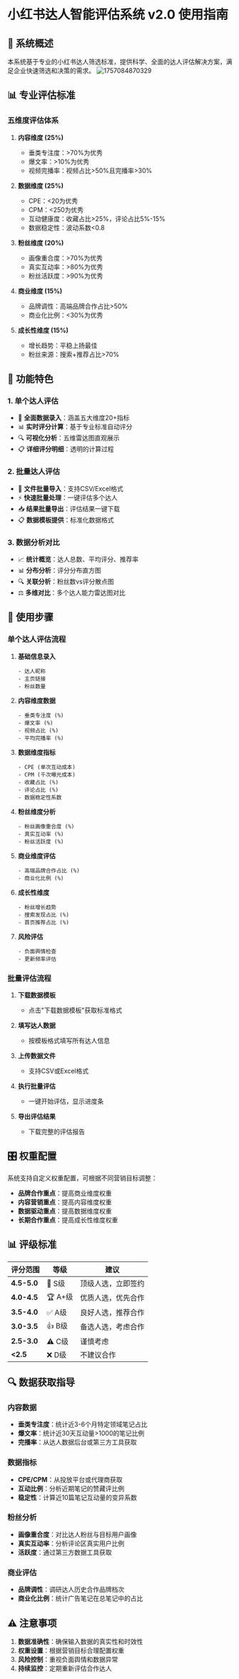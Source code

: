 # 小红书达人智能评估系统 v2.0 使用指南

## 🎯 系统概述

本系统基于专业的小红书达人筛选标准，提供科学、全面的达人评估解决方案，满足企业快速筛选和决策的需求。
![1757084870329](image/使用指南/1757084870329.png)
## 📊 专业评估标准

### 五维度评估体系

1. **内容维度 (25%)**
   - 垂类专注度：>70%为优秀
   - 爆文率：>10%为优秀  
   - 视频完播率：视频占比>50%且完播率>30%

2. **数据维度 (25%)**
   - CPE：<20为优秀
   - CPM：<250为优秀
   - 互动健康度：收藏占比>25%，评论占比5%-15%
   - 数据稳定性：波动系数<0.8

3. **粉丝维度 (20%)**
   - 画像重合度：>70%为优秀
   - 真实互动率：>80%为优秀
   - 粉丝活跃度：>90%为优秀

4. **商业维度 (15%)**
   - 品牌调性：高端品牌合作占比>50%
   - 商业化比例：<30%为优秀

5. **成长性维度 (15%)**
   - 增长趋势：平稳上扬最佳
   - 粉丝来源：搜索+推荐占比>70%

## 🚀 功能特色

### 1. 单个达人评估
- 🎯 **全面数据录入**：涵盖五大维度20+指标
- 📊 **实时评分计算**：基于专业标准自动评分
- 🔍 **可视化分析**：五维雷达图直观展示
- 📋 **详细评分明细**：透明的计算过程

### 2. 批量达人评估
- 📁 **文件批量导入**：支持CSV/Excel格式
- ⚡ **快速批量处理**：一键评估多个达人
- 📥 **结果批量导出**：评估结果一键下载
- 📋 **数据模板提供**：标准化数据格式

### 3. 数据分析对比
- 📈 **统计概览**：达人总数、平均评分、推荐率
- 📊 **分布分析**：评分分布直方图
- 🔍 **关联分析**：粉丝数vs评分散点图
- ⚖️ **多维对比**：多个达人能力雷达图对比

## 📝 使用步骤

### 单个达人评估流程

1. **基础信息录入**
   ```
   - 达人昵称
   - 主页链接
   - 粉丝数量
   ```

2. **内容维度数据**
   ```
   - 垂类专注度 (%)
   - 爆文率 (%)  
   - 视频占比 (%)
   - 平均完播率 (%)
   ```

3. **数据维度指标**
   ```
   - CPE (单次互动成本)
   - CPM (千次曝光成本)
   - 收藏占比 (%)
   - 评论占比 (%)
   - 数据稳定性系数
   ```

4. **粉丝维度分析**
   ```
   - 粉丝画像重合度 (%)
   - 真实互动率 (%)
   - 粉丝活跃度 (%)
   ```

5. **商业维度评估**
   ```
   - 高端品牌合作占比 (%)
   - 商业化比例 (%)
   ```

6. **成长性维度**
   ```
   - 粉丝增长趋势
   - 搜索发现占比 (%)
   - 首页推荐占比 (%)
   ```

7. **风险评估**
   ```
   - 负面舆情检查
   - 更新频率评估
   ```

### 批量评估流程

1. **下载数据模板**
   - 点击"下载数据模板"获取标准格式

2. **填写达人数据**
   - 按模板格式填写所有达人信息

3. **上传数据文件**
   - 支持CSV或Excel格式

4. **执行批量评估**
   - 一键开始评估，显示进度条

5. **导出评估结果**
   - 下载完整的评估报告

## 🎛️ 权重配置

系统支持自定义权重配置，可根据不同营销目标调整：

- **品牌合作重点**：提高商业维度权重
- **内容营销重点**：提高内容维度权重  
- **数据驱动重点**：提高数据维度权重
- **长期合作重点**：提高成长性维度权重

## 📊 评级标准

| 评分范围 | 等级 | 建议 |
|---------|------|------|
| **4.5-5.0** | 💎 S级 | 顶级人选，立即签约 |
| **4.0-4.5** | 🏆 A+级 | 优质人选，优先合作 |
| **3.5-4.0** | ✅ A级 | 良好人选，推荐合作 |
| **3.0-3.5** | 👍 B级 | 备选人选，考虑合作 |
| **2.5-3.0** | ⚠️ C级 | 谨慎考虑 |
| **<2.5** | ❌ D级 | 不建议合作 |

## 🔍 数据获取指导

### 内容数据
- **垂类专注度**：统计近3-6个月特定领域笔记占比
- **爆文率**：统计近30天互动量>1000的笔记比例
- **完播率**：从达人数据后台或第三方工具获取

### 数据指标
- **CPE/CPM**：从投放平台或代理商获取
- **互动比例**：分析近期笔记的赞藏评比例
- **稳定性**：计算近10篇笔记互动量的变异系数

### 粉丝分析
- **画像重合度**：对比达人粉丝与目标用户画像
- **真实互动率**：分析评论区真实用户比例
- **活跃度**：通过第三方数据工具获取

### 商业评估
- **品牌调性**：调研达人历史合作品牌档次
- **商业化比例**：统计广告笔记在总笔记中的占比

## ⚠️ 注意事项

1. **数据准确性**：确保输入数据的真实性和时效性
2. **权重设置**：根据营销目标合理配置权重
3. **风险控制**：重视负面舆情和数据异常
4. **持续监控**：定期重新评估合作达人

